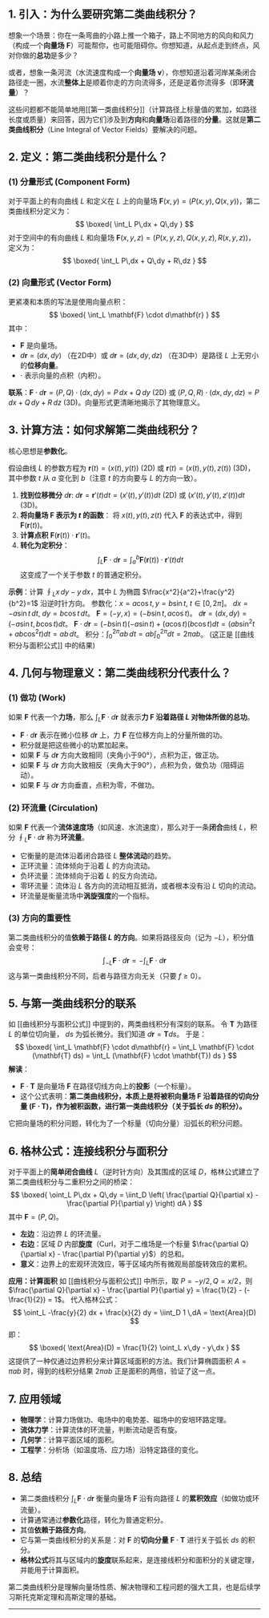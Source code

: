## 1. 引入：为什么要研究第二类曲线积分？

想象一个场景：你在一条弯曲的小路上推一个箱子，路上不同地方的风向和风力（构成一个**向量场** $\mathbf{F}$）可能帮你，也可能阻碍你。你想知道，从起点走到终点，风对你做的**总功**是多少？

或者，想象一条河流（水流速度构成一个**向量场** $\mathbf{v}$），你想知道沿着河岸某条闭合路径走一圈，水流**整体上**是顺着你走的方向流得多，还是逆着你流得多（即**环流量**）？

这些问题都不能简单地用[[第一类曲线积分]]（计算路径上标量值的累加，如路径长度或质量）来回答，因为它们涉及到**方向**和**向量场**沿着路径的**分量**。这就是**第二类曲线积分**（Line Integral of Vector Fields）要解决的问题。

## 2. 定义：第二类曲线积分是什么？

### (1) 分量形式 (Component Form)

对于平面上的有向曲线 $L$ 和定义在 $L$ 上的向量场 $\mathbf{F}(x,y) = (P(x,y), Q(x,y))$，第二类曲线积分定义为：
$$
\boxed{
\int_L P\,dx + Q\,dy
}
$$
对于空间中的有向曲线 $L$ 和向量场 $\mathbf{F}(x,y,z) = (P(x,y,z), Q(x,y,z), R(x,y,z))$，定义为：
$$
\boxed{
\int_L P\,dx + Q\,dy + R\,dz
}
$$

### (2) 向量形式 (Vector Form)

更紧凑和本质的写法是使用向量点积：
$$
\boxed{
\int_L \mathbf{F} \cdot d\mathbf{r}
}
$$
其中：
- $\mathbf{F}$ 是向量场。
- $d\mathbf{r} = (dx, dy)$ （在2D中）或 $d\mathbf{r} = (dx, dy, dz)$ （在3D中）是路径 $L$ 上无穷小的**位移向量**。
- $\cdot$ 表示向量的点积（内积）。

**联系**：$\mathbf{F} \cdot d\mathbf{r} = (P, Q) \cdot (dx, dy) = P\,dx + Q\,dy$ (2D) 或 $(P, Q, R) \cdot (dx, dy, dz) = P\,dx + Q\,dy + R\,dz$ (3D)。向量形式更清晰地揭示了其物理意义。

## 3. 计算方法：如何求解第二类曲线积分？

核心思想是**参数化**。

假设曲线 $L$ 的参数方程为 $\mathbf{r}(t) = (x(t), y(t))$ (2D) 或 $\mathbf{r}(t) = (x(t), y(t), z(t))$ (3D)，其中参数 $t$ 从 $a$ 变化到 $b$（注意 $t$ 的方向要与 $L$ 的方向一致）。

1.  **找到位移微分** $d\mathbf{r}$:
    $d\mathbf{r} = \mathbf{r}'(t) dt = (x'(t), y'(t)) dt$ (2D) 或 $(x'(t), y'(t), z'(t)) dt$ (3D)。
2.  **将向量场 $\mathbf{F}$ 表示为 $t$ 的函数**：
    将 $x(t), y(t), z(t)$ 代入 $\mathbf{F}$ 的表达式中，得到 $\mathbf{F}(\mathbf{r}(t))$。
3.  **计算点积** $\mathbf{F}(\mathbf{r}(t)) \cdot \mathbf{r}'(t)$。
4.  **转化为定积分**：
    $$
    \int_L \mathbf{F} \cdot d\mathbf{r} = \int_a^b \mathbf{F}(\mathbf{r}(t)) \cdot \mathbf{r}'(t) dt
    $$
    这变成了一个关于参数 $t$ 的普通定积分。

**示例**：计算 $\oint_L x\,dy - y\,dx$，其中 $L$ 为椭圆 $\frac{x^2}{a^2}+\frac{y^2}{b^2}=1$ 沿逆时针方向。
参数化：$x = a\cos t, y = b\sin t$, $t \in [0, 2\pi]$。
$dx = -a\sin t \,dt$, $dy = b\cos t \,dt$。
$\mathbf{F} = (-y, x) = (-b\sin t, a\cos t)$。
$d\mathbf{r} = (dx, dy) = (-a\sin t, b\cos t) dt$。
$\mathbf{F} \cdot d\mathbf{r} = (-b\sin t)(-a\sin t) + (a\cos t)(b\cos t) dt = (ab\sin^2 t + ab\cos^2 t) dt = ab\,dt$。
积分：$\int_0^{2\pi} ab\,dt = ab \int_0^{2\pi} dt = 2\pi ab$。 (这正是 [[曲线积分与面积公式]] 中的结果)

## 4. 几何与物理意义：第二类曲线积分代表什么？

### (1) 做功 (Work)

如果 $\mathbf{F}$ 代表一个**力场**，那么 $\int_L \mathbf{F} \cdot d\mathbf{r}$ 就表示**力 $\mathbf{F}$ 沿着路径 $L$ 对物体所做的总功**。
- $\mathbf{F} \cdot d\mathbf{r}$ 表示在微小位移 $d\mathbf{r}$ 上，力 $\mathbf{F}$ 在位移方向上的分量所做的功。
- 积分就是把这些微小的功累加起来。
- 如果 $\mathbf{F}$ 与 $d\mathbf{r}$ 方向大致相同（夹角小于90°），点积为正，做正功。
- 如果 $\mathbf{F}$ 与 $d\mathbf{r}$ 方向大致相反（夹角大于90°），点积为负，做负功（阻碍运动）。
- 如果 $\mathbf{F}$ 与 $d\mathbf{r}$ 方向垂直，点积为零，不做功。

### (2) 环流量 (Circulation)

如果 $\mathbf{F}$ 代表一个**流体速度场**（如风速、水流速度），那么对于一条**闭合**曲线 $L$，积分 $\oint_L \mathbf{F} \cdot d\mathbf{r}$ 称为**环流量**。
- 它衡量的是流体沿着闭合路径 $L$ **整体流动**的趋势。
- 正环流量：流体倾向于沿着 $L$ 的方向流动。
- 负环流量：流体倾向于沿着 $L$ 的反方向流动。
- 零环流量：流体沿 $L$ 各方向的流动相互抵消，或者根本没有沿 $L$ 切向的流动。
- 环流量是衡量流场中**涡旋强度**的一个指标。

### (3) 方向的重要性

第二类曲线积分的值**依赖于路径 $L$ 的方向**。如果将路径反向（记为 $-L$），积分值会变号：
$$
\int_{-L} \mathbf{F} \cdot d\mathbf{r} = - \int_L \mathbf{F} \cdot d\mathbf{r}
$$
这与第一类曲线积分不同，后者与路径方向无关（只要 $f \ge 0$）。

## 5. 与第一类曲线积分的联系

如 [[曲线积分与面积公式]] 中提到的，两类曲线积分有深刻的联系。
令 $\mathbf{T}$ 为路径 $L$ 的单位切向量， $ds$ 为弧长微分。我们知道 $d\mathbf{r} = \mathbf{T} ds$。
于是：
$$
\boxed{
\int_L \mathbf{F} \cdot d\mathbf{r} = \int_L \mathbf{F} \cdot (\mathbf{T} ds) = \int_L (\mathbf{F} \cdot \mathbf{T}) ds
}
$$
**解读**：
- $\mathbf{F} \cdot \mathbf{T}$ 是向量场 $\mathbf{F}$ 在路径切线方向上的**投影**（一个标量）。
- 这个公式表明：**第二类曲线积分，本质上是将被积向量场 $\mathbf{F}$ 沿着路径的切向分量 $(\mathbf{F} \cdot \mathbf{T})$，作为被积函数，进行第一类曲线积分（关于弧长 $ds$ 的积分）。**

它把向量场的积分问题，转化为了一个标量（切向分量）沿弧长的积分问题。

## 6. 格林公式：连接线积分与面积分

对于平面上的**简单闭合曲线** $L$（逆时针方向）及其围成的区域 $D$，格林公式建立了第二类曲线积分与二重积分之间的桥梁：
$$
\boxed{
\oint_L P\,dx + Q\,dy = \iint_D \left( \frac{\partial Q}{\partial x} - \frac{\partial P}{\partial y} \right) dA
}
$$
其中 $\mathbf{F} = (P, Q)$。
- **左边**：沿边界 $L$ 的环流量。
- **右边**：区域 $D$ 内部**旋度**（Curl，对于二维场是一个标量 $\frac{\partial Q}{\partial x} - \frac{\partial P}{\partial y}$）的总和。
- **意义**：边界上的宏观环流效应，等于区域内所有微观局部旋转效应的累积。

**应用：计算面积**
如 [[曲线积分与面积公式]] 中所示，取 $P = -y/2, Q = x/2$，则 $\frac{\partial Q}{\partial x} - \frac{\partial P}{\partial y} = \frac{1}{2} - (-\frac{1}{2}) = 1$。
代入格林公式：
$$
\oint_L -\frac{y}{2} dx + \frac{x}{2} dy = \iint_D 1 \,dA = \text{Area}(D)
$$
即：
$$
\boxed{
\text{Area}(D) = \frac{1}{2} \oint_L x\,dy - y\,dx
}
$$
这提供了一种仅通过边界积分来计算区域面积的方法。我们计算椭圆面积 $A = \pi ab$ 时，得到的线积分结果 $2\pi ab$ 正是面积的两倍，验证了这一点。

## 7. 应用领域

- **物理学**：计算力场做功、电场中的电势差、磁场中的安培环路定理。
- **流体力学**：计算流体的环流量，判断流动是否有旋。
- **几何学**：计算平面区域的面积。
- **工程学**：分析场（如温度场、应力场）沿特定路径的变化。

## 8. 总结

- 第二类曲线积分 $\int_L \mathbf{F} \cdot d\mathbf{r}$ 衡量向量场 $\mathbf{F}$ 沿有向路径 $L$ 的**累积效应**（如做功或环流量）。
- 计算通常通过**参数化**路径，转化为普通定积分。
- 其值**依赖于路径方向**。
- 它与第一类曲线积分的关系是：对 $\mathbf{F}$ 的**切向分量** $\mathbf{F} \cdot \mathbf{T}$ 进行关于弧长 $ds$ 的积分。
- **格林公式**将其与区域内的**旋度**联系起来，是连接线积分和面积分的关键定理，并能用于计算面积。

第二类曲线积分是理解向量场性质、解决物理和工程问题的强大工具，也是后续学习斯托克斯定理和高斯定理的基础。

---